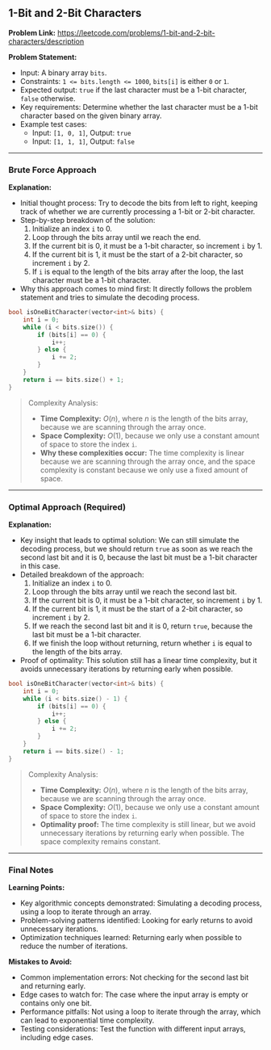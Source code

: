 ## 1-Bit and 2-Bit Characters

**Problem Link:** https://leetcode.com/problems/1-bit-and-2-bit-characters/description

**Problem Statement:**
- Input: A binary array `bits`.
- Constraints: `1 <= bits.length <= 1000`, `bits[i]` is either `0` or `1`.
- Expected output: `true` if the last character must be a 1-bit character, `false` otherwise.
- Key requirements: Determine whether the last character must be a 1-bit character based on the given binary array.
- Example test cases:
  - Input: `[1, 0, 1]`, Output: `true`
  - Input: `[1, 1, 1]`, Output: `false`

---

### Brute Force Approach

**Explanation:**
- Initial thought process: Try to decode the bits from left to right, keeping track of whether we are currently processing a 1-bit or 2-bit character.
- Step-by-step breakdown of the solution:
  1. Initialize an index `i` to 0.
  2. Loop through the bits array until we reach the end.
  3. If the current bit is 0, it must be a 1-bit character, so increment `i` by 1.
  4. If the current bit is 1, it must be the start of a 2-bit character, so increment `i` by 2.
  5. If `i` is equal to the length of the bits array after the loop, the last character must be a 1-bit character.
- Why this approach comes to mind first: It directly follows the problem statement and tries to simulate the decoding process.

```cpp
bool isOneBitCharacter(vector<int>& bits) {
    int i = 0;
    while (i < bits.size()) {
        if (bits[i] == 0) {
            i++;
        } else {
            i += 2;
        }
    }
    return i == bits.size() + 1;
}
```

> Complexity Analysis:
> - **Time Complexity:** $O(n)$, where $n$ is the length of the bits array, because we are scanning through the array once.
> - **Space Complexity:** $O(1)$, because we only use a constant amount of space to store the index `i`.
> - **Why these complexities occur:** The time complexity is linear because we are scanning through the array once, and the space complexity is constant because we only use a fixed amount of space.

---

### Optimal Approach (Required)

**Explanation:**
- Key insight that leads to optimal solution: We can still simulate the decoding process, but we should return `true` as soon as we reach the second last bit and it is 0, because the last bit must be a 1-bit character in this case.
- Detailed breakdown of the approach:
  1. Initialize an index `i` to 0.
  2. Loop through the bits array until we reach the second last bit.
  3. If the current bit is 0, it must be a 1-bit character, so increment `i` by 1.
  4. If the current bit is 1, it must be the start of a 2-bit character, so increment `i` by 2.
  5. If we reach the second last bit and it is 0, return `true`, because the last bit must be a 1-bit character.
  6. If we finish the loop without returning, return whether `i` is equal to the length of the bits array.
- Proof of optimality: This solution still has a linear time complexity, but it avoids unnecessary iterations by returning early when possible.

```cpp
bool isOneBitCharacter(vector<int>& bits) {
    int i = 0;
    while (i < bits.size() - 1) {
        if (bits[i] == 0) {
            i++;
        } else {
            i += 2;
        }
    }
    return i == bits.size() - 1;
}
```

> Complexity Analysis:
> - **Time Complexity:** $O(n)$, where $n$ is the length of the bits array, because we are scanning through the array once.
> - **Space Complexity:** $O(1)$, because we only use a constant amount of space to store the index `i`.
> - **Optimality proof:** The time complexity is still linear, but we avoid unnecessary iterations by returning early when possible. The space complexity remains constant.

---

### Final Notes

**Learning Points:**
- Key algorithmic concepts demonstrated: Simulating a decoding process, using a loop to iterate through an array.
- Problem-solving patterns identified: Looking for early returns to avoid unnecessary iterations.
- Optimization techniques learned: Returning early when possible to reduce the number of iterations.

**Mistakes to Avoid:**
- Common implementation errors: Not checking for the second last bit and returning early.
- Edge cases to watch for: The case where the input array is empty or contains only one bit.
- Performance pitfalls: Not using a loop to iterate through the array, which can lead to exponential time complexity.
- Testing considerations: Test the function with different input arrays, including edge cases.